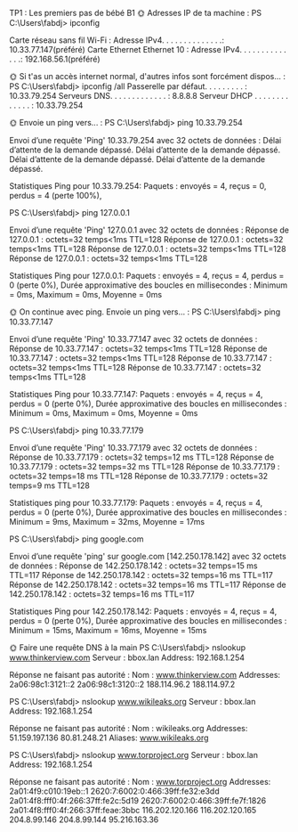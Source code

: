 TP1 : Les premiers pas de bébé B1
🌞 Adresses IP de ta machine :
PS C:\Users\fabdj> ipconfig

Carte réseau sans fil Wi-Fi : Adresse IPv4. . . . . . . . . . . . . .: 10.33.77.147(préféré) Carte Ethernet Ethernet 10 : Adresse IPv4. . . . . . . . . . . . . .: 192.168.56.1(préféré)

🌞 Si t'as un accès internet normal, d'autres infos sont forcément dispos... :
PS C:\Users\fabdj> ipconfig /all Passerelle par défaut. . . . . . . . . : 10.33.79.254 Serveurs DNS. . . . . . . . . . . . . : 8.8.8.8 Serveur DHCP . . . . . . . . . . . . . : 10.33.79.254

🌞 Envoie un ping vers... :
PS C:\Users\fabdj> ping 10.33.79.254

Envoi d’une requête 'Ping' 10.33.79.254 avec 32 octets de données : Délai d’attente de la demande dépassé. Délai d’attente de la demande dépassé. Délai d’attente de la demande dépassé. Délai d’attente de la demande dépassé.

Statistiques Ping pour 10.33.79.254: Paquets : envoyés = 4, reçus = 0, perdus = 4 (perte 100%),

PS C:\Users\fabdj> ping 127.0.0.1

Envoi d’une requête 'Ping' 127.0.0.1 avec 32 octets de données : Réponse de 127.0.0.1 : octets=32 temps<1ms TTL=128 Réponse de 127.0.0.1 : octets=32 temps<1ms TTL=128 Réponse de 127.0.0.1 : octets=32 temps<1ms TTL=128 Réponse de 127.0.0.1 : octets=32 temps<1ms TTL=128

Statistiques Ping pour 127.0.0.1: Paquets : envoyés = 4, reçus = 4, perdus = 0 (perte 0%), Durée approximative des boucles en millisecondes : Minimum = 0ms, Maximum = 0ms, Moyenne = 0ms

🌞 On continue avec ping. Envoie un ping vers... :
PS C:\Users\fabdj> ping 10.33.77.147

Envoi d’une requête 'Ping' 10.33.77.147 avec 32 octets de données : Réponse de 10.33.77.147 : octets=32 temps<1ms TTL=128 Réponse de 10.33.77.147 : octets=32 temps<1ms TTL=128 Réponse de 10.33.77.147 : octets=32 temps<1ms TTL=128 Réponse de 10.33.77.147 : octets=32 temps<1ms TTL=128

Statistiques Ping pour 10.33.77.147: Paquets : envoyés = 4, reçus = 4, perdus = 0 (perte 0%), Durée approximative des boucles en millisecondes : Minimum = 0ms, Maximum = 0ms, Moyenne = 0ms

PS C:\Users\fabdj> ping 10.33.77.179

Envoi d’une requête 'Ping' 10.33.77.179 avec 32 octets de données : Réponse de 10.33.77.179 : octets=32 temps=12 ms TTL=128 Réponse de 10.33.77.179 : octets=32 temps=32 ms TTL=128 Réponse de 10.33.77.179 : octets=32 temps=18 ms TTL=128 Réponse de 10.33.77.179 : octets=32 temps=9 ms TTL=128

Statistiques ping pour 10.33.77.179: Paquets : envoyés = 4, reçus = 4, perdus = 0 (perte 0%), Durée approximative des boucles en millisecondes : Minimum = 9ms, Maximum = 32ms, Moyenne = 17ms

PS C:\Users\fabdj> ping google.com

Envoi d’une requête 'ping' sur google.com [142.250.178.142] avec 32 octets de données : Réponse de 142.250.178.142 : octets=32 temps=15 ms TTL=117 Réponse de 142.250.178.142 : octets=32 temps=16 ms TTL=117 Réponse de 142.250.178.142 : octets=32 temps=16 ms TTL=117 Réponse de 142.250.178.142 : octets=32 temps=16 ms TTL=117

Statistiques Ping pour 142.250.178.142: Paquets : envoyés = 4, reçus = 4, perdus = 0 (perte 0%), Durée approximative des boucles en millisecondes : Minimum = 15ms, Maximum = 16ms, Moyenne = 15ms

🌞 Faire une requête DNS à la main
PS C:\Users\fabdj> nslookup www.thinkerview.com
Serveur :   bbox.lan
Address:  192.168.1.254

Réponse ne faisant pas autorité :
Nom :    www.thinkerview.com
Addresses:  2a06:98c1:3121::2
          2a06:98c1:3120::2
          188.114.96.2
          188.114.97.2

PS C:\Users\fabdj> nslookup www.wikileaks.org
Serveur :   bbox.lan
Address:  192.168.1.254

Réponse ne faisant pas autorité :
Nom :    wikileaks.org
Addresses:  51.159.197.136
          80.81.248.21
Aliases:  www.wikileaks.org

PS C:\Users\fabdj> nslookup www.torproject.org
Serveur :   bbox.lan
Address:  192.168.1.254

Réponse ne faisant pas autorité :
Nom :    www.torproject.org
Addresses:  2a01:4f9:c010:19eb::1
          2620:7:6002:0:466:39ff:fe32:e3dd
          2a01:4f8:fff0:4f:266:37ff:fe2c:5d19
          2620:7:6002:0:466:39ff:fe7f:1826
          2a01:4f8:fff0:4f:266:37ff:feae:3bbc
          116.202.120.166
          116.202.120.165
          204.8.99.146
          204.8.99.144
          95.216.163.36


